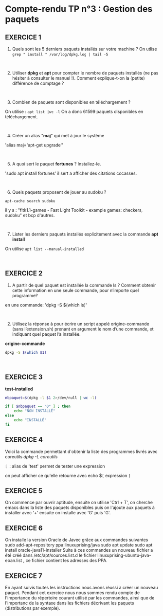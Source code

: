 # Compte-rendu TP n°3 : Gestion des paquets
		
## EXERCICE 1

1. Quels sont les 5 derniers paquets installés sur votre machine ?
On utlise `grep " install " /var/log/dpkg.log | tail -5`

&nbsp;

2. Utiliser **dpkg** et **apt** pour compter le nombre de paquets installés (ne pas hésiter à consulter le manuel !). Comment explique-t-on la (petite) différence de comptage ?



&nbsp;

3. Combien de paquets sont disponibles en téléchargement ?

On utilise : ``apt list |wc -l`` On a donc 61599 paquets disponibles en téléchargement.

&nbsp;

4. Créer un alias "**maj**" qui met à jour le système

'alias maj='apt-get upgrade''

&nbsp;

5. A quoi sert le paquet **fortunes** ? Installez-le.

'sudo apt install fortunes'
il sert a afficher des citations cocasses.

&nbsp;

6. Quels paquets proposent de jouer au sudoku ?


`apt-cache search sudoku`

il y a : "fltk1.1-games - Fast Light Toolkit - example games: checkers, sudoku" et bcp d'autres.

&nbsp;

7. Lister les derniers paquets installés explicitement avec la commande **apt install**

On utilise `apt list --manual-installed`

&nbsp;

## EXERCICE 2

1. A partir de quel paquet est installée la commande ls ? Comment obtenir cette information en une seule
commande, pour n’importe quel programme?

en une commande: 'dpkg -S $(which ls)'

&nbsp;

2. Utilisez la réponse à pour écrire un script appelé origine-commande (sans l’extension.sh) prenant en argument le nom d’une commande, et indiquant quel paquet l’a installée.

**origine-commande**
```bash
dpkg -S $(which $1)
```
&nbsp;

## EXERCICE 3
**test-installed**

```bash
nbpaquet=$(dpkg -l $1 2>/dev/null | wc -l)

if [ $nbpaquet == "0" ] ; then
	echo "NON INSTALLÉ"
else
	echo "INSTALLÉ"
fi
```

## EXERCICE 4

Voici la commande permettant d'obtenir la liste des programmes livrés avec coreutils *dpkg -L coreutils*

``[ ``: alias de 'test' permet de tester une expression

on peut afficher ce qu'elle retourne avec echo $``[`` expression ``]``

## EXERCICE 5

On commence par ouvrir aptitude, ensuite on utilise 'Ctrl + T', on cherche emacs dans la liste des paquets disponibles puis on l'ajoute aux paquets à installer avec '+' ensuite on installe avec 'G' puis 'G'.

## EXERCICE 6

On installe la version Oracle de Javec grâce aux commandes suivantes
	sudo add-apt-repository ppa:linuxuprising/java
	sudo apt update
	sudo apt install oracle-java11-installer
Suite à ces commandes un nouveau fichier a été créé dans /etc/apt/sources.list.d le fichier linuxuprising-ubuntu-java-eoan.list , ce fichier contient les adresses des PPA.

## EXERCICE 7

En ayant suivis toutes les instructions nous avons réussi à créer un nouveau paquet. Pendant cet exercice nous nous sommes rendu compte de l'importance du répertoire courant utilisé par les commandes, ainsi que de l'importanc de la syntaxe dans les fichiers décrivant les paquets (distributions par exemple).
